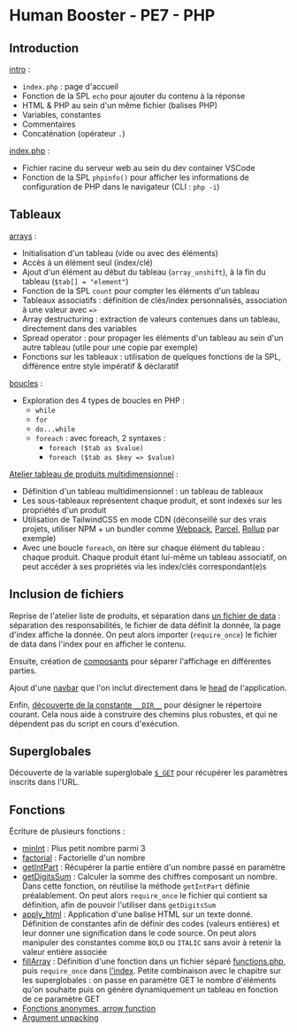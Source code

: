 # Human Booster - PE7 - PHP

## Introduction

[intro](intro/index.php) :

- `index.php` : page d'accueil
- Fonction de la SPL `echo` pour ajouter du contenu à la réponse
- HTML & PHP au sein d'un même fichier (balises PHP)
- Variables, constantes
- Commentaires
- Concaténation (opérateur `.`)

[index.php](index.php) :

- Fichier racine du serveur web au sein du dev container VSCode
- Fonction de la SPL `phpinfo()` pour afficher les informations de configuration de PHP dans le navigateur (CLI : `php -i`)

## Tableaux

[arrays](arrays/index.php) :

- Initialisation d'un tableau (vide ou avec des éléments)
- Accès à un élément seul (index/clé)
- Ajout d'un élément au début du tableau (`array_unshift`), à la fin du tableau (`$tab[] = "element"`)
- Fonction de la SPL `count` pour compter les éléments d'un tableau
- Tableaux associatifs : définition de clés/index personnalisés, association à une valeur avec `=>`
- Array destructuring : extraction de valeurs contenues dans un tableau, directement dans des variables
- Spread operator : pour propager les éléments d'un tableau au sein d'un autre tableau (utile pour une copie par exemple)
- Fonctions sur les tableaux : utilisation de quelques fonctions de la SPL, différence entre style impératif & déclaratif

[boucles](arrays/loops.php) :

- Exploration des 4 types de boucles en PHP :
  - `while`
  - `for`
  - `do...while`
  - `foreach` : avec foreach, 2 syntaxes :
    - `foreach ($tab as $value)`
    - `foreach ($tab as $key => $value)`

[Atelier tableau de produits multidimensionnel](arrays/multidimensional.php) :

- Définition d'un tableau multidimensionnel : un tableau de tableaux
- Les sous-tableaux représentent chaque produit, et sont indexés sur les propriétés d'un produit
- Utilisation de TailwindCSS en mode CDN (déconseillé sur des vrais projets, utiliser NPM + un bundler comme [Webpack](https://webpack.js.org/), [Parcel](https://parceljs.org/), [Rollup](https://rollupjs.org/) par exemple)
- Avec une boucle `foreach`, on itère sur chaque élément du tableau : chaque produit. Chaque produit étant lui-même un tableau associatif, on peut accéder à ses propriétés via les index/clés correspondant(e)s

## Inclusion de fichiers

Reprise de l'atelier liste de produits, et séparation dans [un fichier de data](file-inclusion/data/products.php) : séparation des responsabilités, le fichier de data définit la donnée, la page d'index affiche la donnée. On peut alors importer (`require_once`) le fichier de data dans l'index pour en afficher le contenu.

Ensuite, création de [composants](file-inclusion/components/) pour séparer l'affichage en différentes parties.

Ajout d'une [navbar](file-inclusion/components/nav.php) que l'on inclut directement dans le [head](file-inclusion/components/head.php) de l'application.

Enfin, [découverte de la constante `__DIR__`](https://github.com/ld-web/hb-php-pe7-2023/commit/979191b459afc517fef30027654386b933f149cc#diff-4a5469266895af726b0632525db30d22eb12e3752d278e9588d241a376106bfbR25) pour désigner le répertoire courant. Cela nous aide à construire des chemins plus robustes, et qui ne dépendent pas du script en cours d'exécution.

## Superglobales

Découverte de la variable superglobale [`$_GET`](https://github.com/ld-web/hb-php-pe7-2023/commit/10d9e3e7360a113f6d2f06beca6d7b10683da2ee#diff-726a4e253257ed88e966a23e57153924cf3a42e3e9b17ded7742ed0301826b76R6) pour récupérer les paramètres inscrits dans l'URL.

## Fonctions

Écriture de plusieurs fonctions :

- [minInt](functions/minInt.php) : Plus petit nombre parmi 3
- [factorial](functions/factorial.php) : Factorielle d'un nombre
- [getIntPart](functions/getIntPart.php) : Récupérer la partie entière d'un nombre passé en paramètre
- [getDigitsSum](functions/getDigitsSum.php) : Calculer la somme des chiffres composant un nombre. Dans cette fonction, on réutilise la méthode `getIntPart` définie préalablement. On peut alors `require_once` le fichier qui contient sa définition, afin de pouvoir l'utiliser dans `getDigitsSum`
- [apply_html](functions/apply_html.php) : Application d'une balise HTML sur un texte donné. Définition de constantes afin de définir des codes (valeurs entières) et leur donner une signification dans le code source. On peut alors manipuler des constantes comme `BOLD` ou `ITALIC` sans avoir à retenir la valeur entière associée
- [fillArray](function_fillArray/) : Définition d'une fonction dans un fichier séparé [functions.php](function_fillArray/functions.php), puis `require_once` dans [l'index](function_fillArray/index.php). Petite combinaison avec le chapitre sur les superglobales : on passe en paramètre GET le nombre d'éléments qu'on souhaite puis on génère dynamiquement un tableau en fonction de ce paramètre GET
- [Fonctions anonymes, arrow function](functions/anonymous_arrow_fn.php)
- [Argument unpacking](functions/argument_unpacking.php)
